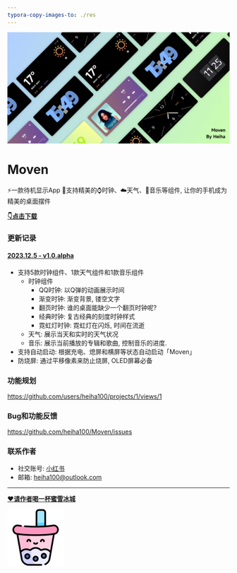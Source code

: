 ```yaml
---
typora-copy-images-to: ./res
---
```


![Frame 175_副本](res/header.jpg)

# Moven

⚡️一款待机显示App
🌈支持精美的⌚️时钟、☁️天气、🎵音乐等组件, 让你的手机成为精美的桌面摆件

[**👇点击下载**](https://github.com/heiha100/Moven/releases/download/v1.0.alpha/Moven.1.0.alpha.apk)

### 更新记录

#### [2023.12.5 - v1.0.alpha](https://github.com/heiha100/Moven/releases/download/v1.0.alpha/Moven.1.0.alpha.apk)

- 支持5款时钟组件、1款天气组件和1款音乐组件
  - 时钟组件
    - QQ时钟: 以Q弹的动画展示时间
    - 渐变时钟: 渐变背景, 镂空文字
    - 翻页时钟: 谁的桌面能缺少一个翻页时钟呢?
    - 经典时钟: 复古经典的刻度时钟样式
    - 霓虹灯时钟: 霓虹灯在闪烁, 时间在流逝
  - 天气: 展示当天和实时的天气状况
  - 音乐: 展示当前播放的专辑和歌曲, 控制音乐的进度.
- 支持自动启动: 根据充电、熄屏和横屏等状态自动启动「Moven」
- 防烧屏: 通过平移像素来防止烧屏, OLED屏幕必备

### 功能规划

https://github.com/users/heiha100/projects/1/views/1

### Bug和功能反馈

https://github.com/heiha100/Moven/issues

### 联系作者

- 社交账号: [小红书](https://www.xiaohongshu.com/user/profile/63d0ff6d000000002702bae1?xhsshare=WeixinSession&appuid=63d0ff6d000000002702bae1&apptime=1701765245)
- 邮箱: heiha100@outlook.com

------

[❤️**请作者喝一杯蜜雪冰城**](https://afdian.net/a/moven)

<img src="res/bubble-tea-1765417.png" alt="bubble-tea" style="zoom: 25%;" />



